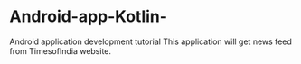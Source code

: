 # Android-app-Kotlin-
Android application development tutorial
This application will get news feed from TimesofIndia website.

